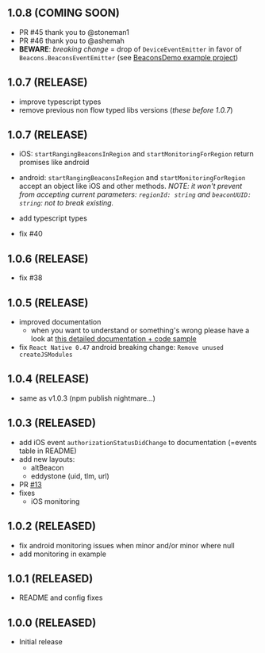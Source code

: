## 1.0.8 (COMING SOON)
- PR #45 thank you to @stoneman1
- PR #46 thank you to @ashemah
 - **BEWARE**: *breaking change* = drop of  `DeviceEventEmitter` in favor of `Beacons.BeaconsEventEmitter` (see [BeaconsDemo example project](./examples/BeaconsDemo))
 

## 1.0.7 (RELEASE)

- improve typescript types
- remove previous non flow typed libs versions (*these before 1.0.7*)

## 1.0.7 (RELEASE)

- iOS: `startRangingBeaconsInRegion` and `startMonitoringForRegion` return promises like android

- android: `startRangingBeaconsInRegion` and `startMonitoringForRegion` accept an object like iOS and other methods. *NOTE: it won't prevent from accepting current parameters: `regionId: string` and `beaconUUID: string`: not to break existing.*

- add typescript types

- fix #40

## 1.0.6 (RELEASE)
- fix #38

## 1.0.5 (RELEASE)
 - improved documentation
   - when you want to understand or something's wrong please have a look at [this detailed documentation + code sample](https://github.com/MacKentoch/react-native-beacons-manager/tree/master/examples/samples)
 - fix `React Native 0.47` android breaking change: `Remove unused createJSModules`

## 1.0.4 (RELEASE)
 - same as v1.0.3 (npm publish nightmare...)

## 1.0.3 (RELEASED)
  - add iOS event `authorizationStatusDidChange` to documentation (=events table in README)
  - add new layouts:
    - altBeacon
    - eddystone (uid, tlm, url)
  - PR [#13](https://github.com/MacKentoch/react-native-beacons-manager/pull/13)
  - fixes
    - iOS monitoring

## 1.0.2 (RELEASED)
  - fix android monitoring issues when minor and/or minor where null
  - add monitoring in example

## 1.0.1 (RELEASED)
  - README and config fixes

## 1.0.0 (RELEASED)
  - Initial release
